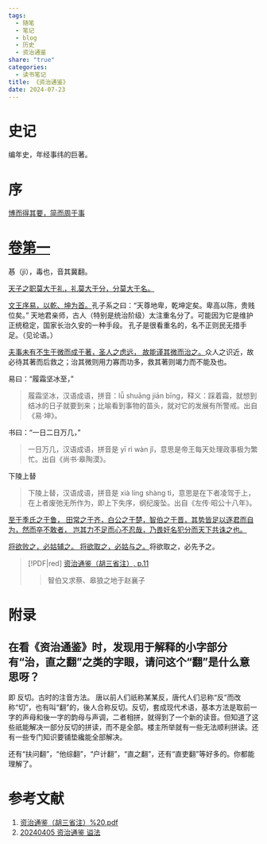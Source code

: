 ```yaml
---
tags:
  - 随笔
  - 笔记
  - blog
  - 历史
  - 资治通鉴
share: "true"
categories:
  - 读书笔记
title: 《资治通鉴》
date: 2024-07-23
---
```


# 史记

编年史，年经事纬的巨著。

# 序

[博而得其要，简而周于事](1%20Project/book/资治通鉴/资料/资治通鉴（胡三省注）.pdf#page=7&selection=186,0,189,0)

# [卷第一](1%20Project/book/资治通鉴/资料/资治通鉴（胡三省注）.pdf#page=7&selection=274,0,274,3)

惎（jì），毒也，音其冀翻。

[天子之职莫大于礼，礼莫大于分，分莫大于名。](1%20Project/book/资治通鉴/资料/资治通鉴（胡三省注）.pdf#page=8&annotation=21632R)

[文王序易，以乾、坤为首。](1%20Project/book/资治通鉴/资料/资治通鉴（胡三省注）.pdf#page=8&annotation=21633R)孔子系之曰：“天尊地卑，乾坤定矣。卑高以陈，贵贱位矣。”
天地君亲师，古人（特别是统治阶级）太注重名分了。可能因为它是维护正统稳定，国家长治久安的一种手段。
孔子是很看重名的，名不正则民无措手足。（见论语。）

[夫事未有不生于微而成于著，圣人之虑远， 故能谨其微而治之。](1%20Project/book/资治通鉴/资料/资治通鉴（胡三省注）.pdf#page=9&selection=71,16,73,9)众人之识近，故必待其著而后救之；治其微则用力寡而功多，救其著则竭力而不能及也。

易曰：“履霜坚冰至，”

> 履霜坚冰，汉语成语，拼音：lǚ shuāng jiān bīng，释义：踩着霜，就想到结冰的日子就要到来；比喻看到事物的苗头，就对它的发展有所警戒。出自《易·坤》。

书曰：“一日二日万几，”

> 一日万几，汉语成语，拼音是 yī rì wàn jǐ，意思是帝王每天处理政事极为繁忙。出自《尚书·皋陶漠》。

下陵上替

> 下陵上替，汉语成语，拼音是 xià líng shàng tì，意思是在下者凌驾于上，在上者废弛无所作为，即上下失序，纲纪废坠。出自《左传·昭公十八年》。

[至于季氏之于鲁， 田常之于齐，白公之于楚，智伯之于晋，其势皆足以逐君而自为，然而卒不敢者， 岂其力不足而心不忍哉，乃畏奸名犯分而天下共诛之也。](1%20Project/book/资治通鉴/资料/资治通鉴（胡三省注）.pdf#page=9&selection=209,32,287,1)

[将欲败之，必姑辅之。 将欲取之，必姑与之。](1%20Project/book/资治通鉴/资料/资治通鉴（胡三省注）.pdf#page=11&selection=191,1,197,10)将欲取之，必先予之。


> [!PDF|red] [资治通鉴（胡三省注）, p.11](1%20Project/book/资治通鉴/资料/资治通鉴（胡三省注）.pdf#page=11&selection=214,0,214,14&color=red)
>
> > 智伯又求蔡、皋狼之地于赵襄子




# 附录

## 在看《资治通鉴》时，发现用于解释的小字部分有“治，直之翻”之类的字眼，请问这个“翻”是什么意思呀？

即 反切。古时的注音方法。
唐以前人们祇称某某反，唐代人们忌称“反”而改称“切”，也有叫“翻”的，後人合称反切。反切，套成现代术语，基本方法是取前一字的声母和後一字的韵母与声调，二者相拼，就得到了一个新的读音。但知道了这些祇能解决一部分反切的拼读，而不是全部。楼主所举就有一些无法顺利拼读。还有一些专门知识要铺垫纔能全部解决。

还有“扶问翻”，“他综翻”，“户计翻”，“直之翻”，还有“直吏翻”等好多的。你都能理解了。

# 参考文献

1. [资治通鉴（胡三省注）%20.pdf](1%20Project/book/资治通鉴/资料/资治通鉴（胡三省注）.pdf)
2. [20240405 资治通鉴 谥法](1%20Project/book/资治通鉴/20240405%20资治通鉴%20谥法.md)
